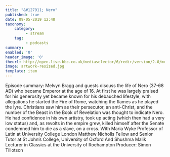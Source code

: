 ```yaml
---
title: "&#127911; Nero"
published: true
date: 09-05-2019 12:40
taxonomy:
    category:
         - stream
    tag:
         - podcasts
summary:
enabled: '0'
header_image: '0'
theurl: http://open.live.bbc.co.uk/mediaselector/6/redir/version/2.0/mediaset/audio-nondrm-download/proto/http/vpid/p077dlyc.mp3
image: artwork-resized.jpg
template: item
---
```

 
Episode summary: Melvyn Bragg and guests discuss the life of Nero (37-68 AD) who became Emperor at the age of 16. At first he was largely praised for his generosity yet became known for his debauched lifestyle, with allegations he started the Fire of Rome, watching the flames as he played the lyre. Christians saw him as their persecutor, an anti-Christ, and the number of the Beast in the Book of Revelation was thought to indicate Nero. He had confidence in his own artistry, took up acting (which then had a very low status) and, as revolts in the empire grew, killed himself after the Senate condemned him to die as a slave, on a cross. With Maria Wyke Professor of Latin at University College London Matthew Nicholls Fellow and Senior Tutor at St John’s College, University of Oxford And Shushma Malik Lecturer in Classics at the University of Roehampton Producer: Simon Tillotson
